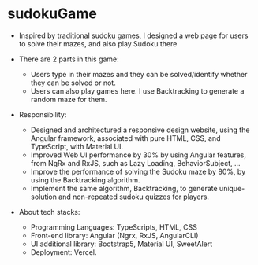 # sudokuGame
- Inspired by traditional sudoku games, I designed a web page for users to solve their mazes, and also play Sudoku there
- There are 2 parts in this game: 
  - Users type in their mazes and they can be solved/identify whether they can be solved or not.
  - Users can also play games here. I use Backtracking to generate a random maze for them.
 
- Responsibility:
  - Designed and architectured a responsive design website, using the Angular framework, associated with pure HTML, CSS, and TypeScript, with Material UI.
  - Improved Web UI performance by 30% by using Angular features, from NgRx and RxJS, such as Lazy Loading, BehaviorSubject, ...
  - Improve the performance of solving the Sudoku maze by 80%, by using the Backtracking algorithm.
  - Implement the same algorithm, Backtracking, to generate unique-solution and non-repeated sudoku quizzes for players.

- About tech stacks:
  - Programming Languages: TypeScripts, HTML, CSS
  - Front-end library: Angular (Ngrx, RxJS, AngularCLI)
  - UI additional library: Bootstrap5, Material UI, SweetAlert
  - Deployment: Vercel.
    
